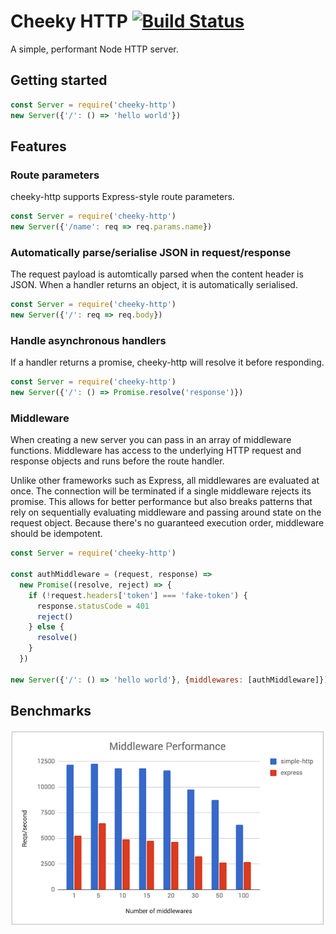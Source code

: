# Cheeky HTTP [![Build Status](https://travis-ci.org/cdlewis/cheeky-http.svg?branch=master)](https://travis-ci.org/cdlewis/cheeky-http)

A simple, performant Node HTTP server.

## Getting started

```js
const Server = require('cheeky-http')
new Server({'/': () => 'hello world'})
```

## Features

### Route parameters

cheeky-http supports Express-style route parameters.

```js
const Server = require('cheeky-http')
new Server({'/name': req => req.params.name})
```

### Automatically parse/serialise JSON in request/response

The request payload is automtically parsed when the content header is JSON. When a handler
returns an object, it is automatically serialised.

```js
const Server = require('cheeky-http')
new Server({'/': req => req.body})
```

### Handle asynchronous handlers

If a handler returns a promise, cheeky-http will resolve it before responding.

```js
const Server = require('cheeky-http')
new Server({'/': () => Promise.resolve('response')})
```

### Middleware

When creating a new server you can pass in an array of middleware functions.
Middleware has access to the underlying HTTP request and response objects and
runs before the route handler.  

Unlike other frameworks such as Express, all middlewares are evaluated at once.
The connection will be terminated if a single middleware rejects its promise.
This allows for better performance but also breaks patterns that rely on sequentially
evaluating middleware and passing around state on the request object. Because
there's no guaranteed execution order, middleware should be idempotent.

```js
const Server = require('cheeky-http')

const authMiddleware = (request, response) =>
  new Promise((resolve, reject) => {
    if (!request.headers['token'] === 'fake-token') {
      response.statusCode = 401
      reject()
    } else {
      resolve()
    }
  })

new Server({'/': () => 'hello world'}, {middlewares: [authMiddleware]})
```

## Benchmarks

![middleware requests per second](https://raw.githubusercontent.com/cdlewis/cheeky-http/master/images/middleware-performance.png)
